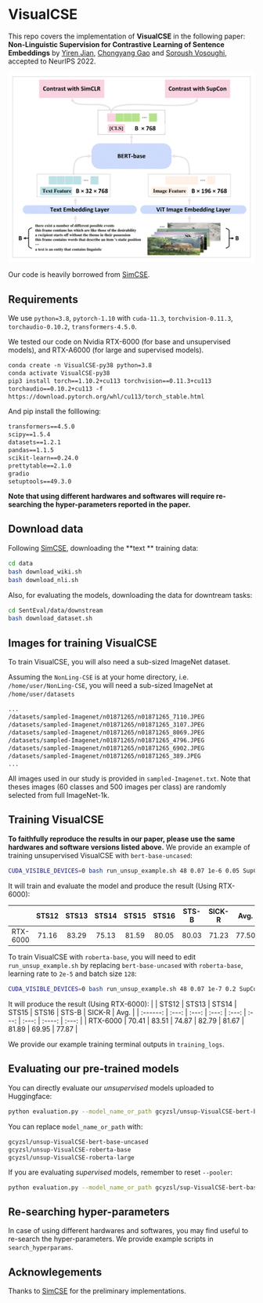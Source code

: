 # VisualCSE

This repo covers the implementation of **VisualCSE** in  the following paper:  **Non-Linguistic Supervision for Contrastive Learning of Sentence Embeddings** by [Yiren Jian](https://cs.dartmouth.edu/~yirenjian/), [Chongyang Gao](https://gcyzsl.github.io/) and [Soroush Vosoughi](https://www.cs.dartmouth.edu/~soroush/), accepted to NeurIPS 2022.

<img src="overview.png" width="600">

Our code is  heavily borrowed from [SimCSE](https://github.com/princeton-nlp/SimCSE).

## Requirements

We use `python=3.8`, `pytorch-1.10` with `cuda-11.3`, `torchvision-0.11.3`, `torchaudio-0.10.2`, `transformers-4.5.0`.

We tested our code on Nvidia RTX-6000 (for base and unsupervised models), and RTX-A6000 (for large and supervised models).
```
conda create -n VisualCSE-py38 python=3.8
conda activate VisualCSE-py38
pip3 install torch==1.10.2+cu113 torchvision==0.11.3+cu113 torchaudio==0.10.2+cu113 -f https://download.pytorch.org/whl/cu113/torch_stable.html
```

And pip install the folllowing:
```
transformers==4.5.0
scipy==1.5.4
datasets==1.2.1
pandas==1.1.5
scikit-learn==0.24.0
prettytable==2.1.0
gradio
setuptools==49.3.0
```

**Note that using different hardwares and softwares will require re-searching the hyper-parameters reported in the paper.**

## Download data
Following [SimCSE](https://github.com/princeton-nlp/SimCSE), downloading the **text ** training data:
```bash
cd data
bash download_wiki.sh
bash download_nli.sh
```

Also, for evaluating the models, downloading the data for downtream tasks:
```bash
cd SentEval/data/downstream
bash download_dataset.sh
```

## Images for training VisualCSE
To train VisualCSE, you will also need a sub-sized ImageNet dataset.

Assuming the `NonLing-CSE` is at your home directory, i.e. `/home/user/NonLing-CSE`, you will need a sub-sized ImageNet at `/home/user/datasets`

```
...
/datasets/sampled-Imagenet/n01871265/n01871265_7110.JPEG
/datasets/sampled-Imagenet/n01871265/n01871265_3107.JPEG
/datasets/sampled-Imagenet/n01871265/n01871265_8069.JPEG
/datasets/sampled-Imagenet/n01871265/n01871265_4796.JPEG
/datasets/sampled-Imagenet/n01871265/n01871265_6902.JPEG
/datasets/sampled-Imagenet/n01871265/n01871265_389.JPEG
...
```

All images used in our study is provided in `sampled-Imagenet.txt`. Note that theses images (60 classes and 500 images per class) are randomly selected from full ImageNet-1k.

## Training VisualCSE
**To faithfully reproduce the results in our paper, please use the same hardwares and software versions listed above.** We provide an example of training unsupervised VisualCSE with `bert-base-uncased`:
```bash
CUDA_VISIBLE_DEVICES=0 bash run_unsup_example.sh 48 0.07 1e-6 0.05 SupCon 0.0
```

It will train and evaluate the model and produce the result (Using RTX-6000):

|          | STS12 | STS13 | STS14 | STS15 | STS16 | STS-B | SICK-R | Avg.  |
| :------: | :---: | :---: | :---: | :---: | :---: | :---: | :----: | :---: |
| RTX-6000 | 71.16 | 83.29 | 75.13 | 81.59 | 80.05 | 80.03 | 71.23  | 77.50 |

To train VisualCSE with `roberta-base`, you will need to edit `run_unsup_example.sh` by replacing `bert-base-uncased` with `roberta-base`, learning rate to `2e-5` and batch size `128`:
```bash
CUDA_VISIBLE_DEVICES=0 bash run_unsup_example.sh 48 0.07 1e-7 0.2 SupCon 0.0
```

It will produce the result  (Using RTX-6000):
|          | STS12 | STS13 | STS14 | STS15 | STS16 | STS-B | SICK-R | Avg.  |
| :------: | :---: | :---: | :---: | :---: | :---: | :---: | :----: | :---: |
| RTX-6000 | 70.41 | 83.51 | 74.87 | 82.79 | 81.67 | 81.89 | 69.95  | 77.87 |

We provide our example training terminal outputs in `training_logs`.

## Evaluating our pre-trained models
You can directly evaluate our *unsupervised* models uploaded to Huggingface:
```bash
python evaluation.py --model_name_or_path gcyzsl/unsup-VisualCSE-bert-base-uncased --pooler cls_before_pooler --task_set sts --mode test
```

You can replace `model_name_or_path` with:
```
gcyzsl/unsup-VisualCSE-bert-base-uncased
gcyzsl/unsup-VisualCSE-roberta-base
gcyzsl/unsup-VisualCSE-roberta-large
```

If you are evaluating *supervised* models, remember to reset `--pooler`:
```bash
python evaluation.py --model_name_or_path gcyzsl/sup-VisualCSE-bert-base-uncased --pooler cls --task_set sts --mode test
```

## Re-searching hyper-parameters
In case of using different hardwares and softwares, you may find useful to re-search the hyper-parameters. We provide example scripts in `search_hyperparams`.

## Acknowlegements
Thanks to [SimCSE](https://github.com/princeton-nlp/SimCSE) for the preliminary implementations.
